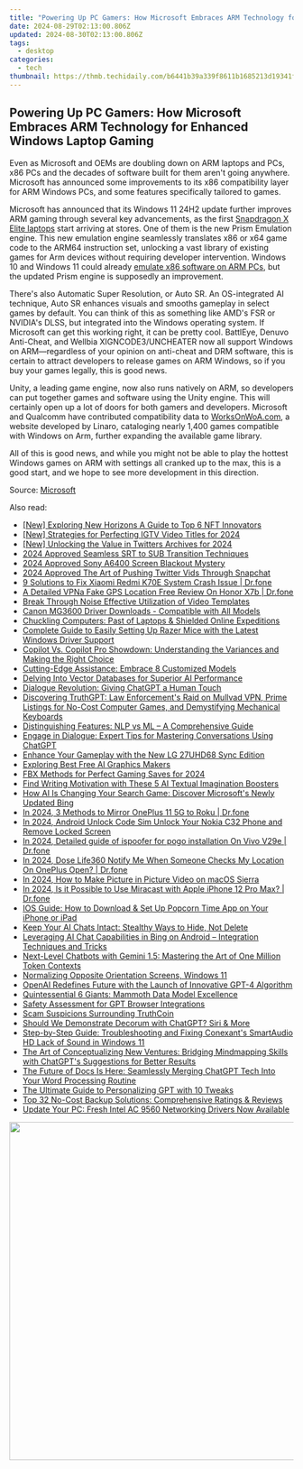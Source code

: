 ```yaml
---
title: "Powering Up PC Gamers: How Microsoft Embraces ARM Technology for Enhanced Windows Laptop Gaming"
date: 2024-08-29T02:13:00.806Z
updated: 2024-08-30T02:13:00.806Z
tags:
  - desktop
categories:
  - tech
thumbnail: https://thmb.techidaily.com/b6441b39a339f8611b1685213d19341febe69f71b4af374350d9a6e5be665eb8.jpg
---
```


## Powering Up PC Gamers: How Microsoft Embraces ARM Technology for Enhanced Windows Laptop Gaming

Even as Microsoft and OEMs are doubling down on ARM laptops and PCs, x86 PCs and the decades of software built for them aren't going anywhere. Microsoft has announced some improvements to its x86 compatibility layer for ARM Windows PCs, and some features specifically tailored to games.

 Microsoft has announced that its Windows 11 24H2 update further improves ARM gaming through several key advancements, as the first [Snapdragon X Elite laptops](https://fox-direct.techidaily.com/2024-approved-economical-sky-craftsmen-top-5-budget-friendly-drones/) start arriving at stores. One of them is the new Prism Emulation engine. This new emulation engine seamlessly translates x86 or x64 game code to the ARM64 instruction set, unlocking a vast library of existing games for Arm devices without requiring developer intervention. Windows 10 and Windows 11 could already [emulate x86 software on ARM PCs](https://fox-http.techidaily.com/essential-list-best-microphones-for-4k-ultra-hd/), but the updated Prism engine is supposedly an improvement.

 There's also Automatic Super Resolution, or Auto SR. An OS-integrated AI technique, Auto SR enhances visuals and smooths gameplay in select games by default. You can think of this as something like AMD's FSR or NVIDIA's DLSS, but integrated into the Windows operating system. If Microsoft can get this working right, it can be pretty cool. BattlEye, Denuvo Anti-Cheat, and Wellbia XIGNCODE3/UNCHEATER now all support Windows on ARM—regardless of your opinion on anti-cheat and DRM software, this is certain to attract developers to release games on ARM Windows, so if you buy your games legally, this is good news.

 Unity, a leading game engine, now also runs natively on ARM, so developers can put together games and software using the Unity engine. This will certainly open up a lot of doors for both gamers and developers. Microsoft and Qualcomm have contributed compatibility data to [WorksOnWoA.com](https://www.worksonwoa.com/), a website developed by Linaro, cataloging nearly 1,400 games compatible with Windows on Arm, further expanding the available game library.

 All of this is good news, and while you might not be able to play the hottest Windows games on ARM with settings all cranked up to the max, this is a good start, and we hope to see more development in this direction.

 Source: [Microsoft](https://devblogs.microsoft.com/directx/step-forward-for-gaming-on-arm-devices-2024/)

<ins class="adsbygoogle"
     style="display:block"
     data-ad-format="autorelaxed"
     data-ad-client="ca-pub-7571918770474297"
     data-ad-slot="1223367746"></ins>



<ins class="adsbygoogle"
     style="display:block"
     data-ad-client="ca-pub-7571918770474297"
     data-ad-slot="8358498916"
     data-ad-format="auto"
     data-full-width-responsive="true"></ins>

<span class="atpl-alsoreadstyle">Also read:</span>
<div><ul>
<li><a href="https://fox-info.techidaily.com/new-exploring-new-horizons-a-guide-to-top-6-nft-innovators/"><u>[New] Exploring New Horizons  A Guide to Top 6 NFT Innovators</u></a></li>
<li><a href="https://instagram-videos.techidaily.com/new-strategies-for-perfecting-igtv-video-titles-for-2024/"><u>[New] Strategies for Perfecting IGTV Video Titles for 2024</u></a></li>
<li><a href="https://twitter-videos.techidaily.com/new-unlocking-the-value-in-twitters-archives-for-2024/"><u>[New] Unlocking the Value in Twitters Archives for 2024</u></a></li>
<li><a href="https://fox-friendly.techidaily.com/2024-approved-seamless-srt-to-sub-transition-techniques/"><u>2024 Approved  Seamless SRT to SUB Transition Techniques</u></a></li>
<li><a href="https://extra-guidance.techidaily.com/2024-approved-sony-a6400-screen-blackout-mystery/"><u>2024 Approved  Sony A6400 Screen Blackout Mystery</u></a></li>
<li><a href="https://twitter-videos.techidaily.com/2024-approved-the-art-of-pushing-twitter-vids-through-snapchat/"><u>2024 Approved  The Art of Pushing Twitter Vids Through Snapchat</u></a></li>
<li><a href="https://howto.techidaily.com/9-solutions-to-fix-xiaomi-redmi-k70e-system-crash-issue-drfone-by-drfone-fix-android-problems-fix-android-problems/"><u>9 Solutions to Fix Xiaomi Redmi K70E System Crash Issue | Dr.fone</u></a></li>
<li><a href="https://location-fake.techidaily.com/a-detailed-vpna-fake-gps-location-free-review-on-honor-x7b-drfone-by-drfone-virtual-android/"><u>A Detailed VPNa Fake GPS Location Free Review On Honor X7b | Dr.fone</u></a></li>
<li><a href="https://youtube-blog.techidaily.com/-through-noise-effective-utilization-of-video-templates/"><u>Break Through Noise  Effective Utilization of Video Templates</u></a></li>
<li><a href="https://win-dash.techidaily.com/canon-mg3600-driver-downloads-compatible-with-all-models/"><u>Canon MG3600 Driver Downloads - Compatible with All Models</u></a></li>
<li><a href="https://tech-haven.techidaily.com/chuckling-computers-past-of-laptops-and-shielded-online-expeditions/"><u>Chuckling Computers: Past of Laptops & Shielded Online Expeditions</u></a></li>
<li><a href="https://tech-haven.techidaily.com/complete-guide-to-easily-setting-up-razer-mice-with-the-latest-windows-driver-support/"><u>Complete Guide to Easily Setting Up Razer Mice with the Latest Windows Driver Support</u></a></li>
<li><a href="https://tech-haven.techidaily.com/copilot-vs-copilot-pro-showdown-understanding-the-variances-and-making-the-right-choice/"><u>Copilot Vs. Copilot Pro Showdown: Understanding the Variances and Making the Right Choice</u></a></li>
<li><a href="https://tech-haven.techidaily.com/cutting-edge-assistance-embrace-8-customized-models/"><u>Cutting-Edge Assistance: Embrace 8 Customized Models</u></a></li>
<li><a href="https://tech-haven.techidaily.com/delving-into-vector-databases-for-superior-ai-performance/"><u>Delving Into Vector Databases for Superior AI Performance</u></a></li>
<li><a href="https://tech-haven.techidaily.com/dialogue-revolution-giving-chatgpt-a-human-touch/"><u>Dialogue Revolution: Giving ChatGPT a Human Touch</u></a></li>
<li><a href="https://tech-haven.techidaily.com/discovering-truthgpt-law-enforcements-raid-on-mullvad-vpn-prime-listings-for-no-cost-computer-games-and-demystifying-mechanical-keyboards/"><u>Discovering TruthGPT: Law Enforcement's Raid on Mullvad VPN, Prime Listings for No-Cost Computer Games, and Demystifying Mechanical Keyboards</u></a></li>
<li><a href="https://tech-haven.techidaily.com/distinguishing-features-nlp-vs-ml-a-comprehensive-guide/"><u>Distinguishing Features: NLP vs ML – A Comprehensive Guide</u></a></li>
<li><a href="https://tech-haven.techidaily.com/engage-in-dialogue-expert-tips-for-mastering-conversations-using-chatgpt/"><u>Engage in Dialogue: Expert Tips for Mastering Conversations Using ChatGPT</u></a></li>
<li><a href="https://fox-info.techidaily.com/enhance-your-gameplay-with-the-new-lg-27uhd68-sync-edition/"><u>Enhance Your Gameplay with the New LG 27UHD68 Sync Edition</u></a></li>
<li><a href="https://tech-haven.techidaily.com/exploring-best-free-ai-graphics-makers/"><u>Exploring Best Free AI Graphics Makers</u></a></li>
<li><a href="https://on-screen-recording.techidaily.com/fbx-methods-for-perfect-gaming-saves-for-2024/"><u>FBX Methods for Perfect Gaming Saves for 2024</u></a></li>
<li><a href="https://tech-haven.techidaily.com/find-writing-motivation-with-these-5-ai-textual-imagination-boosters/"><u>Find Writing Motivation with These 5 AI Textual Imagination Boosters</u></a></li>
<li><a href="https://tech-haven.techidaily.com/how-ai-is-changing-your-search-game-discover-microsofts-newly-updated-bing/"><u>How AI Is Changing Your Search Game: Discover Microsoft's Newly Updated Bing</u></a></li>
<li><a href="https://screen-mirror.techidaily.com/in-2024-3-methods-to-mirror-oneplus-11-5g-to-roku-drfone-by-drfone-android/"><u>In 2024, 3 Methods to Mirror OnePlus 11 5G to Roku | Dr.fone</u></a></li>
<li><a href="https://sim-unlock.techidaily.com/in-2024-android-unlock-code-sim-unlock-your-nokia-c32-phone-and-remove-locked-screen-by-drfone-android/"><u>In 2024, Android Unlock Code Sim Unlock Your Nokia C32 Phone and Remove Locked Screen</u></a></li>
<li><a href="https://change-location.techidaily.com/in-2024-detailed-guide-of-ispoofer-for-pogo-installation-on-vivo-v29e-drfone-by-drfone-virtual-android/"><u>In 2024, Detailed guide of ispoofer for pogo installation On Vivo V29e | Dr.fone</u></a></li>
<li><a href="https://review-topics.techidaily.com/in-2024-dose-life360-notify-me-when-someone-checks-my-location-on-oneplus-open-drfone-by-drfone-virtual-android/"><u>In 2024, Dose Life360 Notify Me When Someone Checks My Location On OnePlus Open? | Dr.fone</u></a></li>
<li><a href="https://some-knowledge.techidaily.com/in-2024-how-to-make-picture-in-picture-video-on-macos-sierra/"><u>In 2024, How to Make Picture in Picture Video on macOS Sierra</u></a></li>
<li><a href="https://screen-mirror.techidaily.com/in-2024-is-it-possible-to-use-miracast-with-apple-iphone-12-pro-max-drfone-by-drfone-ios/"><u>In 2024, Is it Possible to Use Miracast with Apple iPhone 12 Pro Max? | Dr.fone</u></a></li>
<li><a href="https://vp-tips.techidaily.com/ios-guide-how-to-download-and-set-up-popcorn-time-app-on-your-iphone-or-ipad/"><u>IOS Guide: How to Download & Set Up Popcorn Time App on Your iPhone or iPad</u></a></li>
<li><a href="https://tech-haven.techidaily.com/keep-your-ai-chats-intact-stealthy-ways-to-hide-not-delete/"><u>Keep Your AI Chats Intact: Stealthy Ways to Hide, Not Delete</u></a></li>
<li><a href="https://tech-haven.techidaily.com/leveraging-ai-chat-capabilities-in-bing-on-android-integration-techniques-and-tricks/"><u>Leveraging AI Chat Capabilities in Bing on Android – Integration Techniques and Tricks</u></a></li>
<li><a href="https://tech-haven.techidaily.com/next-level-chatbots-with-gemini-15-mastering-the-art-of-one-million-token-contexts/"><u>Next-Level Chatbots with Gemini 1.5: Mastering the Art of One Million Token Contexts</u></a></li>
<li><a href="https://network-issues.techidaily.com/normalizing-opposite-orientation-screens-windows-11/"><u>Normalizing Opposite Orientation Screens, Windows 11</u></a></li>
<li><a href="https://tech-haven.techidaily.com/openai-redefines-future-with-the-launch-of-innovative-gpt-4-algorithm/"><u>OpenAI Redefines Future with the Launch of Innovative GPT-4 Algorithm</u></a></li>
<li><a href="https://tech-haven.techidaily.com/quintessential-6-giants-mammoth-data-model-excellence/"><u>Quintessential 6 Giants: Mammoth Data Model Excellence</u></a></li>
<li><a href="https://tech-haven.techidaily.com/safety-assessment-for-gpt-browser-integrations/"><u>Safety Assessment for GPT Browser Integrations</u></a></li>
<li><a href="https://tech-haven.techidaily.com/scam-suspicions-surrounding-truthcoin/"><u>Scam Suspicions Surrounding TruthCoin</u></a></li>
<li><a href="https://tech-haven.techidaily.com/should-we-demonstrate-decorum-with-chatgpt-siri-and-more/"><u>Should We Demonstrate Decorum with ChatGPT? Siri & More</u></a></li>
<li><a href="https://sound-issues.techidaily.com/step-by-step-guide-troubleshooting-and-fixing-conexants-smartaudio-hd-lack-of-sound-in-windows-11/"><u>Step-by-Step Guide: Troubleshooting and Fixing Conexant's SmartAudio HD Lack of Sound in Windows 11</u></a></li>
<li><a href="https://tech-haven.techidaily.com/the-art-of-conceptualizing-new-ventures-bridging-mindmapping-skills-with-chatgpts-suggestions-for-better-results/"><u>The Art of Conceptualizing New Ventures: Bridging Mindmapping Skills with ChatGPT's Suggestions for Better Results</u></a></li>
<li><a href="https://tech-haven.techidaily.com/the-future-of-docs-is-here-seamlessly-merging-chatgpt-tech-into-your-word-processing-routine/"><u>The Future of Docs Is Here: Seamlessly Merging ChatGPT Tech Into Your Word Processing Routine</u></a></li>
<li><a href="https://tech-haven.techidaily.com/the-ultimate-guide-to-personalizing-gpt-with-10-tweaks/"><u>The Ultimate Guide to Personalizing GPT with 10 Tweaks</u></a></li>
<li><a href="https://techno-recovery.techidaily.com/top-32-no-cost-backup-solutions-comprehensive-ratings-and-reviews/"><u>Top 32 No-Cost Backup Solutions: Comprehensive Ratings & Reviews</u></a></li>
<li><a href="https://win-dash.techidaily.com/1722968665693-update-your-pc-fresh-intel-ac-9560-networking-drivers-now-available/"><u>Update Your PC: Fresh Intel AC 9560 Networking Drivers Now Available</u></a></li>
</ul></div>

<!-- affiliate ads begin -->
<a href="https://appsumo.8odi.net/c/5597632/2075461/7443" target="_top" id="2075461"><img src="//a.impactradius-go.com/display-ad/7443-2075461" border="0" alt="" width="1200" height="600"/></a><img height="0" width="0" src="https://appsumo.8odi.net/i/5597632/2075461/7443" style="position:absolute;visibility:hidden;" border="0" />
<!-- affiliate ads end -->